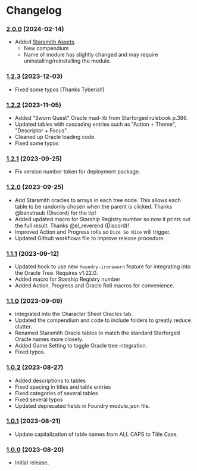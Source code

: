 # Changelog

### [2.0.0](https://github.com/jendave/starsmith-expanded-oracles/commits/main) (2024-02-14)

* Added [Starsmith Assets](https://preview.drivethrurpg.com/en/product/429227/starsmith-assets).
  * New compendium
  * Name of module has slightly changed and may require uninstalling/reinstalling the module.

### [1.2.3](https://github.com/jendave/starsmith-expanded-oracles/commits/main) (2023-12-03)

* Fixed some typos (Thanks Tyberial!)

### [1.2.2](https://github.com/jendave/starsmith-expanded-oracles/commits/main) (2023-11-05)

* Added "Sworn Quest" Oracle mad-lib from Starforged rulebook p.386.
* Updated tables with cascading entries such as "Action + Theme", "Descriptor + Focus".
* Cleaned up Oracle loading code. 
* Fixed some typos

### [1.2.1](https://github.com/jendave/starsmith-expanded-oracles/commits/main) (2023-09-25)

* Fix version number token for deployment package.

### [1.2.0](https://github.com/jendave/starsmith-expanded-oracles/commits/main) (2023-09-25)

* Add Starsmith oracles to arrays in each tree node. This allows each table to be randomly chosen when the parent is clicked. Thanks @benstraub (Discord) for the tip!
* Added updated macro for Starship Registry number so now it prints out the full result.  Thanks @el_reverend (Discord)!
* Improved Action and Progress rolls so `Dice So Nice` will trigger.
* Updated Github workflows file to improve release procedure.

### [1.1.1](https://github.com/jendave/starsmith-expanded-oracles/commits/main) (2023-09-12)

* Updated hook to use new `foundry-ironsworn` feature for integrating into the Oracle Tree. Requires v1.22.0.
* Added macro for Starship Registry number
* Added Action, Progress and Oracle Roll macros for convenience.

### [1.1.0](https://github.com/jendave/starsmith-expanded-oracles/commits/main) (2023-09-09)

* Integrated into the Character Sheet Oracles tab.
* Updated the compendium and code to include folders to greatly reduce clutter.
* Renamed Starsmith Oracle tables to match the standard Starforged Oracle names more closely.
* Added Game Setting to toggle Oracle tree integration.
* Fixed typos.

### [1.0.2](https://github.com/jendave/starsmith-expanded-oracles/commits/main) (2023-08-27)

* Added descriptions to tables
* Fixed spacing in titles and table entries
* Fixed categories of several tables
* Fixed several typos
* Updated deprecated fields in Foundry module.json file.

### [1.0.1](https://github.com/jendave/starsmith-expanded-oracles/commits/main) (2023-08-21)

* Update capitalization of table names from ALL CAPS to Title Case.

### [1.0.0](https://github.com/jendave/starsmith-expanded-oracles/commits/main) (2023-08-20)

* Initial release.
